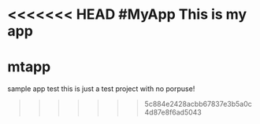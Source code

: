 <<<<<<< HEAD
#MyApp
This is my app
=======
# mtapp
sample app test
this is just a test project with no porpuse!
>>>>>>> 5c884e2428acbb67837e3b5a0c4d87e8f6ad5043
